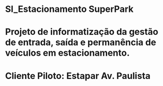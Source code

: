 # SI_Estacionamento SuperPark
# Projeto de informatização da gestão de entrada, saída e permanência de veículos em estacionamento.
# Cliente Piloto: Estapar Av. Paulista


